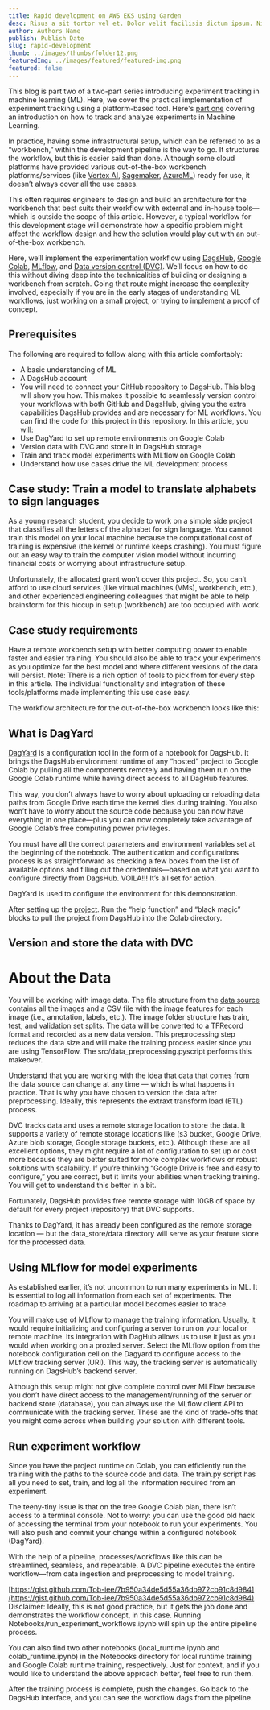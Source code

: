 ```yaml
---
title: Rapid development on AWS EKS using Garden
desc: Risus a sit tortor vel et. Dolor velit facilisis dictum ipsum. Nisi elementum ultrices...
author: Authors Name
publish: Publish Date
slug: rapid-development
thumb: ../images/thumbs/folder12.png
featuredImg: ../images/featured/featured-img.png
featured: false
---
```


This blog is part two of a two-part series introducing experiment tracking in machine learning (ML). Here, we cover the practical implementation of experiment tracking using a platform-based tool. Here's [part one](https://hackmamba.io/blog/2022/12/how-to-track-and-analyze-experiments-in-machine-learning-a-beginner-s-guide/) covering an introduction on how to track and analyze experiments in Machine Learning.

In practice, having some infrastructural setup, which can be referred to as a “workbench,” within the development pipeline is the way to go. It structures the workflow, but this is easier said than done. Although some cloud platforms have provided various out-of-the-box workbench platforms/services (like [Vertex AI](https://cloud.google.com/vertex-ai-workbench), [Sagemaker](https://aws.amazon.com/sagemaker/), [AzureML](https://learn.microsoft.com/en-us/azure/machine-learning/overview-what-is-azure-machine-learning?view=azureml-api-2)) ready for use, it doesn’t always cover all the use cases.

This often requires engineers to design and build an architecture for the workbench that best suits their workflow with external and in-house tools—which is outside the scope of this article. However, a typical workflow for this development stage will demonstrate how a specific problem might affect the workflow design and how the solution would play out with an out-of-the-box workbench.

Here, we’ll implement the experimentation workflow using [DagsHub](https://dagshub.com/??utm_medium=hackmamba-blog), [Google Colab](https://colab.research.google.com/), [MLflow](https://mlflow.org/), and [Data version control (DVC)](https://dvc.org/). We’ll focus on how to do this without diving deep into the technicalities of building or designing a workbench from scratch. Going that route might increase the complexity involved, especially if you are in the early stages of understanding ML workflows, just working on a small project, or trying to implement a proof of concept.

## Prerequisites

The following are required to follow along with this article comfortably:

- A basic understanding of ML
- A DagsHub account
- You will need to connect your GitHub repository to DagsHub. This blog will show you how. This makes it possible to seamlessly version control your workflows with both GitHub and DagsHub, giving you the extra capabilities DagsHub provides and are necessary for ML workflows.
  You can find the code for this project in this repository.
  In this article, you will:
- Use DagYard to set up remote environments on Google Colab
- Version data with DVC and store it in DagsHub storage
- Train and track model experiments with MLflow on Google Colab
- Understand how use cases drive the ML development process

## Case study: Train a model to translate alphabets to sign languages

As a young research student, you decide to work on a simple side project that classifies all the letters of the alphabet for sign language. You cannot train this model on your local machine because the computational cost of training is expensive (the kernel or runtime keeps crashing). You must figure out an easy way to train the computer vision model without incurring financial costs or worrying about infrastructure setup.

Unfortunately, the allocated grant won’t cover this project. So, you can’t afford to use cloud services (like virtual machines (VMs), workbench, etc.), and other experienced engineering colleagues that might be able to help brainstorm for this hiccup in setup (workbench) are too occupied with work.

## Case study requirements

Have a remote workbench setup with better computing power to enable faster and easier training. You should also be able to track your experiments as you optimize for the best model and where different versions of the data will persist.
Note: There is a rich option of tools to pick from for every step in this article. The individual functionality and integration of these tools/platforms made implementing this use case easy.

The workflow architecture for the out-of-the-box workbench looks like this:

## What is DagYard

[DagYard](https://colab.research.google.com/drive/1XLP2Ouxk-k6y9yOxc4Grp-Aq6aGcbhuj) is a configuration tool in the form of a notebook for DagsHub. It brings the DagsHub environment runtime of any “hosted” project to Google Colab by pulling all the components remotely and having them run on the Google Colab runtime while having direct access to all DagHub features.

This way, you don’t always have to worry about uploading or reloading data paths from Google Drive each time the kernel dies during training. You also won’t have to worry about the source code because you can now have everything in one place—plus you can now completely take advantage of Google Colab’s free computing power privileges.

You must have all the correct parameters and environment variables set at the beginning of the notebook. The authentication and configurations process is as straightforward as checking a few boxes from the list of available options and filling out the credentials—based on what you want to configure directly from DagsHub. VOILA!!! It’s all set for action.

DagYard is used to configure the environment for this demonstration.

After setting up the [project](https://colab.research.google.com/github/Tob-iee/experiment-tracking/blob/main/Notebooks/run_experiment_workflows.ipynb#scrollTo=_ult64024ro8). Run the “help function” and “black magic” blocks to pull the project from DagsHub into the Colab directory.

## Version and store the data with DVC

# About the Data

You will be working with image data. The file structure from the [data source](https://public.roboflow.com/object-detection/american-sign-language-letters/1) contains all the images and a CSV file with the image features for each image (i.e., annotation, labels, etc.). The image folder structure has train, test, and validation set splits.
The data will be converted to a TFRecord format and recorded as a new data version. This preprocessing step reduces the data size and will make the training process easier since you are using TensorFlow. The src/data_preprocessing.pyscript performs this makeover.

Understand that you are working with the idea that data that comes from the data source can change at any time — which is what happens in practice. That is why you have chosen to version the data after preprocessing. Ideally, this represents the extraxt transform load (ETL) process.

DVC tracks data and uses a remote storage location to store the data. It supports a variety of remote storage locations like (s3 bucket, Google Drive, Azure blob storage, Google storage buckets, etc.). Although these are all excellent options, they might require a lot of configuration to set up or cost more because they are better suited for more complex workflows or robust solutions with scalability. If you’re thinking “Google Drive is free and easy to configure,” you are correct, but it limits your abilities when tracking training. You will get to understand this better in a bit.

Fortunately, DagsHub provides free remote storage with 10GB of space by default for every project (repository) that DVC supports.

Thanks to DagYard, it has already been configured as the remote storage location — but the data_store/data directory will serve as your feature store for the processed data.

## Using MLflow for model experiments

As established earlier, it’s not uncommon to run many experiments in ML. It is essential to log all information from each set of experiments. The roadmap to arriving at a particular model becomes easier to trace.

You will make use of MLflow to manage the training information. Usually, it would require initializing and configuring a server to run on your local or remote machine. Its integration with DagHub allows us to use it just as you would when working on a proxied server. Select the MLflow option from the notebook configuration cell on the Dagyard to configure access to the MLflow tracking server (URI). This way, the tracking server is automatically running on DagsHub’s backend server.

Although this setup might not give complete control over MLFlow because you don’t have direct access to the management/running of the server or backend store (database), you can always use the MLflow client API to communicate with the tracking server. These are the kind of trade-offs that you might come across when building your solution with different tools.

## Run experiment workflow

Since you have the project runtime on Colab, you can efficiently run the training with the paths to the source code and data. The train.py script has all you need to set, train, and log all the information required from an experiment.

The teeny-tiny issue is that on the free Google Colab plan, there isn’t access to a terminal console. Not to worry: you can use the good old hack of accessing the terminal from your notebook to run your experiments. You will also push and commit your change within a configured notebook (DagYard).

With the help of a pipeline, processes/workflows like this can be streamlined, seamless, and repeatable. A DVC pipeline executes the entire workflow—from data ingestion and preprocessing to model training.

[https://gist.github.com/Tob-iee/7b950a34de5d55a36db972cb91c8d984](https://gist.github.com/Tob-iee/7b950a34de5d55a36db972cb91c8d984)
Disclaimer: Ideally, this is not good practice, but it gets the job done and demonstrates the workflow concept, in this case. Running Notebooks/run_experiment_workflows.ipynb will spin up the entire pipeline process.

You can also find two other notebooks (local_runtime.ipynb and colab_runtime.ipynb) in the Notebooks directory for local runtime training and Google Colab runtime training, respectively. Just for context, and if you would like to understand the above approach better, feel free to run them.

After the training process is complete, push the changes. Go back to the DagsHub interface, and you can see the workflow dags from the pipeline.
